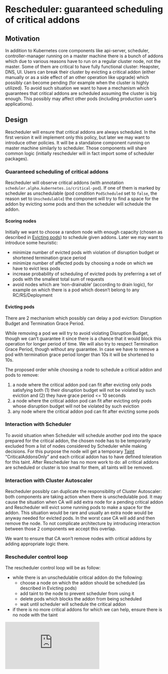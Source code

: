 # Rescheduler: guaranteed scheduling of critical addons

## Motivation

In addition to Kubernetes core components like api-server, scheduler, controller-manager running on a master machine
there is a bunch of addons which due to various reasons have to run on a regular cluster node, not the master.
Some of them are critical to have fully functional cluster: Heapster, DNS, UI. Users can break their cluster
by evicting a critical addon (either manually or as a side effect of an other operation like upgrade)
which possibly can become pending (for example when the cluster is highly utilized).
To avoid such situation we want to have a mechanism which guarantees that
critical addons are scheduled assuming the cluster is big enough.
This possibly may affect other pods (including production user’s applications).

## Design

Rescheduler will ensure that critical addons are always scheduled.
In the first version it will implement only this policy, but later we may want to introduce other policies.
It will be a standalone component running on master machine similarly to scheduler.
Those components will share common logic (initially rescheduler will in fact import some of scheduler packages).

### Guaranteed scheduling of critical addons

Rescheduler will observe critical addons
(with annotation `scheduler.alpha.kubernetes.io/critical-pod`).
If one of them is marked by scheduler as unschedulable (pod condition `PodScheduled` set to `false`, the reason set to `Unschedulable`)
the component will try to find a space for the addon by evicting some pods and then the scheduler will schedule the addon.

#### Scoring nodes

Initially we want to choose a random node with enough capacity
(chosen as described in [Evicting pods](rescheduling-for-critical-pods.md#evicting-pods)) to schedule given addons.
Later we may want to introduce some heuristic:
* minimize number of evicted pods with violation of disruption budget or shortened termination grace period
* minimize number of affected pods by choosing a node on which we have to evict less pods
* increase probability of scheduling of evicted pods by preferring a set of pods with the smallest total sum of requests
* avoid nodes which are ‘non-drainable’ (according to drain logic), for example on which there is a pod which doesn’t belong to any RC/RS/Deployment

#### Evicting pods

There are 2 mechanism which possibly can delay a pod eviction: Disruption Budget and Termination Grace Period.

While removing a pod we will try to avoid violating Disruption Budget, though we can’t guarantee it
since there is a chance that it would block this operation for longer period of time.
We will also try to respect Termination Grace Period, though without any guarantee.
In case we have to remove a pod with termination grace period longer than 10s it will be shortened to 10s.

The proposed order while choosing a node to schedule a critical addon and pods to remove:
1. a node where the critical addon pod can fit after evicting only pods satisfying both
(1) their disruption budget will not be violated by such eviction and (2) they have grace period <= 10 seconds
1. a node where the critical addon pod can fit after evicting only pods whose disruption budget will not be violated by such eviction
1. any node where the critical addon pod can fit after evicting some pods

### Interaction with Scheduler

To avoid situation when Scheduler will schedule another pod into the space prepared for the critical addon,
the chosen node has to be temporarily excluded from a list of nodes considered by Scheduler while making decisions.
For this purpose the node will get a temporary
[Taint](../../docs/design/taint-toleration-dedicated.md) “CriticalAddonsOnly”
and each critical addon has to have defined toleration for this taint.
After Rescheduler has no more work to do: all critical addons are scheduled or cluster is too small for them,
all taints will be removed.

### Interaction with Cluster Autoscaler

Rescheduler possibly can duplicate the responsibility of Cluster Autoscaler:
both components are taking action when there is unschedulable pod.
It may cause the situation when CA will add extra node for a pending critical addon
and Rescheduler will evict some running pods to make a space for the addon.
This situation would be rare and usually an extra node would be anyway needed for evicted pods.
In the worst case CA will add and then remove the node.
To not complicate architecture by introducing interaction between those 2 components we accept this overlap.

We want to ensure that CA won’t remove nodes with critical addons by adding appropriate logic there.

### Rescheduler control loop

The rescheduler control loop will be as follow:
* while there is an unschedulable critical addon do the following:
  * choose a node on which the addon should be scheduled (as described in Evicting pods)
  * add taint to the node to prevent scheduler from using it
  * delete pods which blocks the addon from being scheduled
  * wait until scheduler will schedule the critical addon
* if there is no more critical addons for which we can help, ensure there is no node with the taint


<!-- BEGIN MUNGE: GENERATED_ANALYTICS -->
[![Analytics](https://kubernetes-site.appspot.com/UA-36037335-10/GitHub/docs/proposals/rescheduling-for-critical-pods.md?pixel)]()
<!-- END MUNGE: GENERATED_ANALYTICS -->
